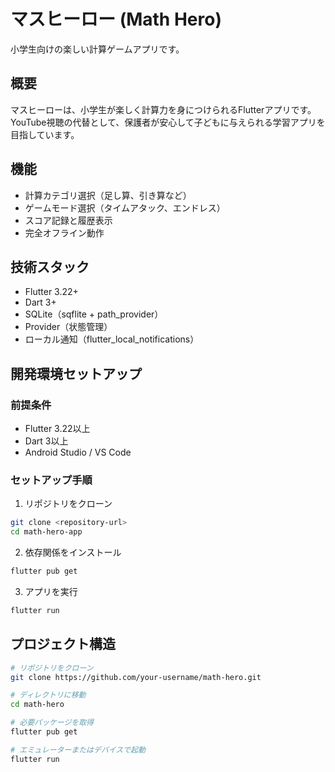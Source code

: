 # マスヒーロー (Math Hero)

小学生向けの楽しい計算ゲームアプリです。

## 概要

マスヒーローは、小学生が楽しく計算力を身につけられるFlutterアプリです。YouTube視聴の代替として、保護者が安心して子どもに与えられる学習アプリを目指しています。

## 機能

- 計算カテゴリ選択（足し算、引き算など）
- ゲームモード選択（タイムアタック、エンドレス）
- スコア記録と履歴表示
- 完全オフライン動作

## 技術スタック

- Flutter 3.22+
- Dart 3+
- SQLite（sqflite + path_provider）
- Provider（状態管理）
- ローカル通知（flutter_local_notifications）

## 開発環境セットアップ

### 前提条件

- Flutter 3.22以上
- Dart 3以上
- Android Studio / VS Code

### セットアップ手順

1. リポジトリをクローン
```bash
git clone <repository-url>
cd math-hero-app
```

2. 依存関係をインストール
```bash
flutter pub get
```

3. アプリを実行
```bash
flutter run
```

## プロジェクト構造

```bash
# リポジトリをクローン
git clone https://github.com/your-username/math-hero.git

# ディレクトリに移動
cd math-hero

# 必要パッケージを取得
flutter pub get

# エミュレーターまたはデバイスで起動
flutter run
```
